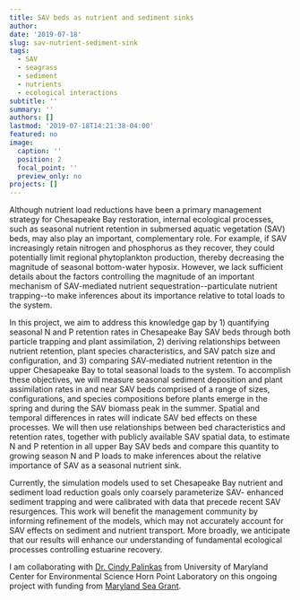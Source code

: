 ```yaml
---
title: SAV beds as nutrient and sediment sinks
author: 
date: '2019-07-18'
slug: sav-nutrient-sediment-sink
tags:
  - SAV
  - seagrass
  - sediment
  - nutrients
  - ecological interactions
subtitle: ''
summary: ''
authors: []
lastmod: '2019-07-18T14:21:38-04:00'
featured: no
image:
  caption: ''
  position: 2
  focal_point: ''
  preview_only: no
projects: []
---
```

Although nutrient load reductions have been a primary management strategy for Chesapeake Bay restoration, internal ecological processes, such as seasonal nutrient retention in submersed aquatic vegetation (SAV) beds, may also play an important, complementary role. For example, if SAV increasingly retain nitrogen and phosphorus as they recover, they could potentially limit regional phytoplankton production, thereby decreasing the magnitude of seasonal bottom-water hyposix. However, we lack sufficient details about the factors controlling the magnitude of an important mechanism of SAV-mediated nutrient sequestration--particulate nutrient trapping--to make inferences about its importance relative to total loads to the system. 

In this project, we aim to address this knowledge gap by 1) quantifying seasonal N and P retention rates in Chesapeake Bay SAV beds through both particle trapping and plant assimilation, 2) deriving relationships between nutrient retention, plant species characteristics, and SAV patch size and configuration, and 3) comparing SAV-mediated nutrient retention in the upper Chesapeake Bay to total seasonal loads to the system. To accomplish these objectives, we will measure seasonal sediment deposition and plant assimilation rates in and near SAV beds comprised of a range of sizes, configurations, and species compositions before plants emerge in the spring and during the SAV biomass peak in the summer. Spatial and temporal differences in rates will indicate SAV bed effects on these processes. We will then use relationships between bed characteristics and retention rates, together with publicly available SAV spatial data, to estimate N and P retention in all upper Bay SAV beds and compare this quantity to growing season N and P loads to make inferences about the relative importance of SAV as a seasonal nutrient sink. 

Currently, the simulation models used to set Chesapeake Bay nutrient and sediment load reduction goals only coarsely parameterize SAV- enhanced sediment trapping and were calibrated with data that precede recent SAV resurgences. This work will benefit the management community by informing refinement of the models, which may not accurately account for SAV effects on sediment and nutrient transport. More broadly, we anticipate that our results will enhance our understanding of fundamental ecological processes controlling estuarine recovery. 

I am collaborating with [Dr. Cindy Palinkas](http://www.umces.edu/cindy-palinkas) from University of Maryland Center for Environmental Science Horn Point Laboratory on this ongoing project with funding from [Maryland Sea Grant](http://www.mdsg.umd.edu/).